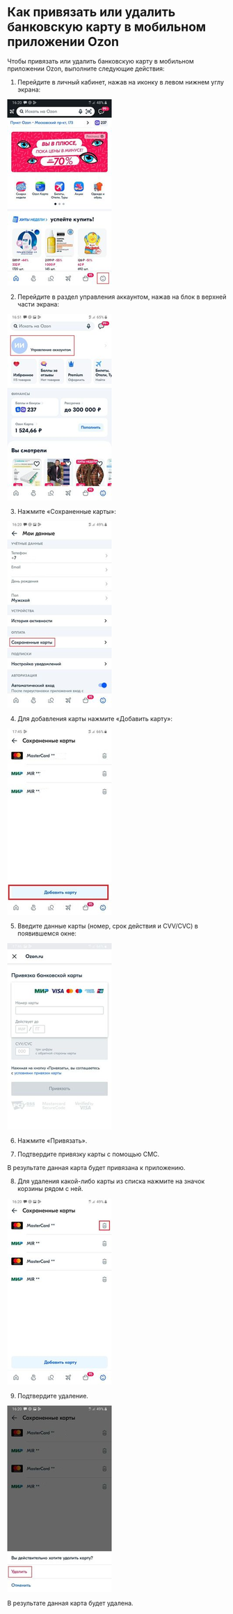 # Как привязать или удалить банковскую карту в мобильном приложении Ozon

Чтобы привязать или удалить банковскую карту в мобильном приложении Ozon, выполните следующие действия:

1. Перейдите в личный кабинет, нажав на иконку в левом нижнем углу экрана:

![image info](./images/1.jpg)

2. Перейдите в раздел управления аккаунтом, нажав на блок в верхней части экрана:

![image info](./images/2.jpg)

3. Нажмите «Сохраненные карты»:

![image info](./images/3.jpg)


4. Для добавления карты нажмите «Добавить карту»:

![image info](./images/4.jpg)

5. Введите данные карты (номер, срок действия и CVV/CVC) в появившемся окне:

![image info](./images/5.jpg)

6. Нажмите «Привязать».

7. Подтвердите привязку карты с помощью СМС.

В результате данная карта будет привязана к приложению.

8. Для удаления какой-либо карты из списка нажмите на значок корзины рядом с ней.

![image info](./images/6.jpg)

9. Подтвердите удаление. 

![image info](./images/7.jpg)

В результате данная карта будет удалена.


